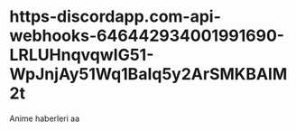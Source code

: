 # https-discordapp.com-api-webhooks-646442934001991690-LRLUHnqvqwIG51-WpJnjAy51Wq1BaIq5y2ArSMKBAIM2t
Anime haberleri
aa

